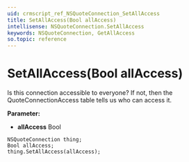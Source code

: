 ```yaml
---
uid: crmscript_ref_NSQuoteConnection_SetAllAccess
title: SetAllAccess(Bool allAccess)
intellisense: NSQuoteConnection.SetAllAccess
keywords: NSQuoteConnection, GetAllAccess
so.topic: reference
---
```


# SetAllAccess(Bool allAccess)

Is this connection accessible to everyone?  If not, then the QuoteConnectionAccess table tells us who can access it.

**Parameter:** 
* **allAccess** Bool

```crmscript
NSQuoteConnection thing;
Bool allAccess;
thing.SetAllAccess(allAccess);
```


